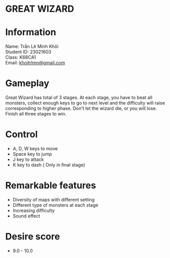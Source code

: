 #                                                                                       GREAT WIZARD             


# Information

Name: Trần Lê Minh Khôi  
Student ID: 23021603  
Class: K68CA1  
Email: khoitrlmn@gmail.com  

# Gameplay

Great Wizard has total of 3 stages. At each stage, you have to beat all monsters, collect enough keys to go to next level and the difficulty will raise corresponding to higher phase. Don't let the wizard die, or you will lose. Finish all three stages to win.

# Control

- A, D, W keys to move
- Space key to jump
- J key to attack
- K key to dash ( Only in final stage)

# Remarkable features

- Diversity of maps with different setting
- Different type of monsters at each stage
- Increasing difficulty
- Sound effect

# Desire score
- 9.0 - 10.0
